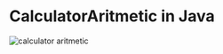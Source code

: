 # CalculatorAritmetic in Java

![calculator aritmetic](https://github.com/09Florin/CalculatorAritmetic/assets/92792343/970d5540-872e-4ba3-9d18-45b68c118b2c)
